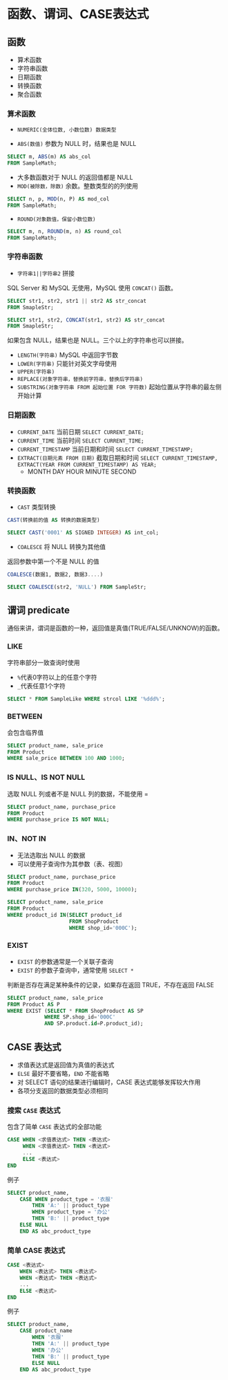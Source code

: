 # 函数、谓词、CASE表达式

## 函数

- 算术函数
- 字符串函数
- 日期函数
- 转换函数
- 聚合函数

### 算术函数

- `NUMERIC(全体位数, 小数位数) 数据类型`

- `ABS(数值)` 参数为 NULL 时，结果也是 NULL

```sql
SELECT m, ABS(m) AS abs_col
FROM SampleMath;
```

- 大多数函数对于 NULL 的返回值都是 NULL
- `MOD(被除数，除数)` 余数。整数类型的的列使用

```sql
SELECT n, p, MOD(n, P) AS mod_col
FROM SampleMath;
```

- `ROUND(对象数值，保留小数位数)`

```sql
SELECT m, n, ROUND(m, n) AS round_col
FROM SampleMath;
```

### 字符串函数

- `字符串1||字符串2` 拼接

SQL Server 和 MySQL 无使用，MySQL 使用 `CONCAT()` 函数。

```sql
SELECT str1, str2, str1 || str2 AS str_concat
FROM SmapleStr;

SELECT str1, str2, CONCAT(str1, str2) AS str_concat
FROM SmapleStr;
```

如果包含 NULL，结果也是 NULL。三个以上的字符串也可以拼接。

- `LENGTH(字符串)` MySQL 中返回字节数
- `LOWER(字符串)` 只能针对英文字母使用
- `UPPER(字符串)`
- `REPLACE(对象字符串，替换前字符串，替换后字符串)`
- `SUBSTRING(对象字符串 FROM 起始位置 FOR 字符数)` 起始位置从字符串的最左侧开始计算

### 日期函数

- `CURRENT_DATE` 当前日期 `SELECT CURRENT_DATE;`
- `CURRENT_TIME` 当前时间 `SELECT CURRENT_TIME;`
- `CURRENT_TIMESTAMP` 当前日期和时间 `SELECT CURRENT_TIMESTAMP;`
- `EXTRACT(日期元素 FROM 日期)` 截取日期和时间 `SELECT CURRENT_TIMESTAMP, EXTRACT(YEAR FROM CURRENT_TIMESTAMP) AS YEAR;`
  - MONTH DAY HOUR MINUTE SECOND

### 转换函数

- `CAST` 类型转换

```sql
CAST(转换前的值 AS 转换的数据类型)

SELECT CAST('0001' AS SIGNED INTEGER) AS int_col;
```

- `COALESCE` 将 NULL 转换为其他值

返回参数中第一个不是 NULL 的值

```sql
COALESCE(数据1, 数据2, 数据3....)

SELECT COALESCE(str2, 'NULL') FROM SampleStr;
```

## 谓词 predicate

通俗来讲，谓词是函数的一种，返回值是真值(TRUE/FALSE/UNKNOW)的函数。

### LIKE

字符串部分一致查询时使用

- `%`代表0字符以上的任意个字符
- `_`代表任意1个字符

```sql
SELECT * FROM SampleLike WHERE strcol LIKE '%ddd%';
```

### BETWEEN

会包含临界值

```sql
SELECT product_name, sale_price
FROM Product
WHERE sale_price BETWEEN 100 AND 1000;
```

### IS NULL、IS NOT NULL

选取 NULL 列或者不是 NULL 列的数据，不能使用 =

```sql
SELECT product_name, purchase_price
FROM Product
WHERE purchase_price IS NOT NULL;
```

### IN、NOT IN

- 无法选取出 NULL 的数据
- 可以使用子查询作为其参数（表、视图）

```sql
SELECT product_name, purchase_price
FROM Product
WHERE purchase_price IN(320, 5000, 10000);

SELECT product_name, sale_price
FROM Product
WHERE product_id IN(SELECT product_id
                    FROM ShopProduct
                    WHERE shop_id='000C');
```

### EXIST

- `EXIST` 的参数通常是一个关联子查询
- `EXIST` 的参数子查询中，通常使用 `SELECT *`

判断是否存在满足某种条件的记录，如果存在返回 TRUE，不存在返回 FALSE

```sql
SELECT product_name, sale_price
FROM Product AS P
WHERE EXIST (SELECT * FROM ShopProduct AS SP
            WHERE SP.shop_id='000C'
            AND SP.product.id=P.product_id);
```

## CASE 表达式

- 求值表达式是返回值为真值的表达式
- `ELSE` 最好不要省略，`END` 不能省略
- 对 SELECT 语句的结果进行编辑时，CASE 表达式能够发挥较大作用
- 各项分支返回的数据类型必须相同

### 搜索 `CASE` 表达式

包含了简单 `CASE` 表达式的全部功能

```sql
CASE WHEN <求值表达式> THEN <表达式>
     WHEN <求值表达式> THEN <表达式>
     ...
     ELSE <表达式>
END
```

例子

```sql
SELECT product_name,
    CASE WHEN product_type = '衣服'
        THEN 'A:' || product_type
        WHEN product_type = '办公'
        THEN 'B:' || product_type
    ELSE NULL
    END AS abc_product_type
```

### 简单 CASE 表达式

```sql
CASE <表达式>
    WHEN <表达式> THEN <表达式>
    WHEN <表达式> THEN <表达式>
    ...
    ELSE <表达式>
END
```

例子

```sql
SELECT product_name,
    CASE product_name
        WHEN '衣服'
        THEN 'A:' || product_type
        WHEN '办公'
        THEN 'B:' || product_type
        ELSE NULL
    END AS abc_product_type
```
